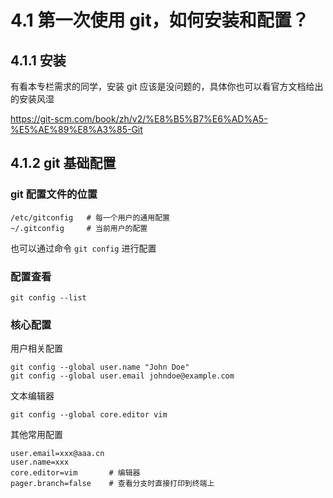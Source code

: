 # 4.1 第一次使用 git，如何安装和配置？

## 4.1.1 安装

有看本专栏需求的同学，安装 git 应该是没问题的，具体你也可以看官方文档给出的安装风湿

https://git-scm.com/book/zh/v2/%E8%B5%B7%E6%AD%A5-%E5%AE%89%E8%A3%85-Git

## 4.1.2 git 基础配置

### git 配置文件的位置

```shell
/etc/gitconfig   # 每一个用户的通用配置
~/.gitconfig     # 当前用户的配置
```

也可以通过命令 ```git config``` 进行配置

### 配置查看

```git config --list```

### 核心配置

用户相关配置
```shell
git config --global user.name "John Doe"
git config --global user.email johndoe@example.com
```

文本编辑器

```shell
git config --global core.editor vim
```

其他常用配置

```shell
user.email=xxx@aaa.cn
user.name=xxx
core.editor=vim       # 编辑器
pager.branch=false    # 查看分支时直接打印到终端上
```
